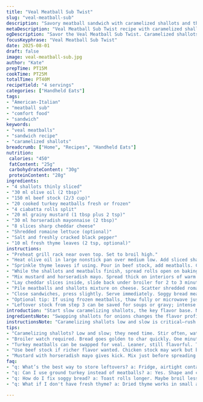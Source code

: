 ```yaml
---
title: "Veal Meatball Sub Twist"
slug: "veal-meatball-sub"
description: "Savory meatball sandwich with caramelized shallots and thyme butter. Saute shallots slowly for deep sweetness. Swap chicken broth for beef stock to boost richness. Use turkey meatballs instead of veal for leaner option. Toasted ciabatta, sharp cheddar replacing provolone for sharper melt. Combine grainy mustard with horseradish mayo for bite. Melt cheese while bread crisps under grill. Serve with shredded romaine or pickled peppers to brighten. Texture contrast, layers of flavor. Practical tips for caramelization, broiling bread evenly, and adjusting moisture with stock reduction. Timing flexibility built on sight/sound cues. No fuss, just technique and taste."
metaDescription: "Veal Meatball Sub Twist recipe with caramelized shallots, sharp cheddar, and thyme butter. Layered flavors with crispy ciabatta and rich stock."
ogDescription: "Savor the Veal Meatball Sub Twist. Caramelized shallots, hearty turkey meatballs on toasted ciabatta. A flavorful twist on a classic sandwich."
focusKeyphrase: "Veal Meatball Sub Twist"
date: 2025-08-01
draft: false
image: veal-meatball-sub.jpg
author: "Kate"
prepTime: PT15M
cookTime: PT25M
totalTime: PT40M
recipeYield: "4 servings"
categories: ["Handheld Eats"]
tags:
- "American-Italian"
- "meatball sub"
- "comfort food"
- "sandwich"
keywords:
- "veal meatballs"
- "sandwich recipe"
- "caramelized shallots"
breadcrumb: ["Home", "Recipes", "Handheld Eats"]
nutrition: 
 calories: "450"
 fatContent: "25g"
 carbohydrateContent: "30g"
 proteinContent: "28g"
ingredients:
- "4 shallots thinly sliced"
- "30 ml olive oil (2 tbsp)"
- "150 ml beef stock (2/3 cup)"
- "20 cooked turkey meatballs fresh or frozen"
- "4 ciabatta rolls split"
- "20 ml grainy mustard (1 tbsp plus 2 tsp)"
- "30 ml horseradish mayonnaise (2 tbsp)"
- "8 slices sharp cheddar cheese"
- "Shredded romaine lettuce (optional)"
- "Salt and freshly cracked black pepper"
- "10 ml fresh thyme leaves (2 tsp, optional)"
instructions:
- "Preheat grill rack near oven top. Set to broil high."
- "Heat olive oil in large nonstick pan over medium low. Add sliced shallots. Patience here—slow cook, stir often, 12 to 15 minutes. Watch closely as edges turn deep golden, aroma rich and sweet but no burning. Salt, pepper."
- "Sprinkle thyme leaves if using. Pour in beef stock, add meatballs. Cover with lid, simmer 6 to 8 minutes until meatballs heated through and stock reduces nearly dry. Surface should look slightly sticky but not soupy."
- "While the shallots and meatballs finish, spread rolls open on baking sheet. Broil about 1 minute per side or until toasted golden and sturdy but not dark brown. Keep eyes on bread; it can burn fast."
- "Mix mustard and horseradish mayo. Spread thick on interiors of warm rolls."
- "Lay cheddar slices inside, slide back under broiler for 2 to 3 minutes until bubbling and soft but not oily."
- "Pile meatballs and shallots mixture on cheese. Scatter shredded romaine or pickled peppers atop for crunch and brightness if desired."
- "Close sandwiches, press slightly. Serve immediately. Soggy bread means you waited too long."
- "Optional tip: If using frozen meatballs, thaw fully or microwave just before step 3 to avoid cold pockets and uneven heating."
- "Leftover stock from step 3 can be saved for soups or gravy; intense flavor from thyme and caramelized shallots."
introduction: "Start slow caramelizing shallots, the key flavor base. Not onions—shallots bring gentle sweetness with hint of sharpness. Olive oil warms, tiny bubbles form, you'll smell that rich sugar breaking down aroma filling your kitchen. Then add meatballs, heated gently in simmering beef stock with thyme. Reducing that liquid concentrates taste and thickens coating. Toast ciabatta rolls separately—charred just right brings crunch. Spread grainy mustard mixed with tangy horseradish mayo, layers build complexity. Sharp cheddar melts creamy, stretches with heat. Stack warm meatballs, shallots, some crisp romaine for fresh bite. Close and bite—the interplay soft meets crisp, tang meets savory. Timing revolves around watching and feeling textures rather than strict clocks. Avoid soggy bread disaster, monitor caramelization closely. Flavor depth from stock and slow cooking beats shortcuts any day. Variations include turkey instead of veal or beef stock swap. Nothing wasted, leftover broth gives bonus. Keep it practical, no fluff, just how to nail this classic with a twist."
ingredientsNote: "Swapping shallots for onions changes the flavor profile: milder, more subtle sweetness but needs longer caramelizing time. Beef stock in place of chicken adds richness and melds better with turkey or beef meatballs, though chicken stock works as lighter background. Grainy mustard plus horseradish mayo introduces heat and texture contrast against your creamy cheddar. Ciabatta holds up better under moisture than soft submarine rolls, preventing sogginess. If lacking fresh thyme, dried works but reduce quantity—dried is potent and can overpower. Frozen meatballs? Thawing ensures even heating and texture. Oil type influences browning: extra virgin olive oil adds fruitiness but can smoke faster; mild olive or canola oil suitable if you want neutral taste and higher smoke point. Season shallots toward end to prevent drawing out premature liquid and sogginess."
instructionsNote: "Caramelizing shallots low and slow is critical—rush it and you risk bitter, burnt edges. Stir often to check color change, listen for gentle sizzling indicating correct heat. Adding stock and meatballs at reduced heat allows flavors to blend and liquids to thicken without scorching. Keep pan partially covered to trap steam but avoid fully sealed to prevent mushy shallots. Toasting rolls separately avoids soggy bottoms; watch carefully under broiler as bread goes from perfect golden to too dark in seconds. Mix mustard and mayo just before serving to retain fresh tang. Melting cheese under broiler needs watching—cheddar tends to oil out if overheated. Layer in warm meatballs last to keep them juicy. Optional romaine or pickled peppers add freshness and acidity cutting through richness. Timing is flexible; look for visual cues and aromas to guide. Leftover broth thickened too much? Splash water back and reheat gently. Keep kitchen tools handy—tongs to handle hot bread, silicone spatula for stirring shallots gently without breaking them."
tips:
- "Caramelizing shallots? Low and slow; they need time. Stir often, watch color change. Aromas tell you. Gentle sizzle—your cue. Don’t rush; bitter edges, burnt flavor."
- "Broiler watch required. Bread goes golden to char quickly. One minute each side—keep eyes peeled. Perfect crunch without dark spots—not too brown."
- "Turkey meatballs can be swapped for veal. Leaner, still flavorful. Thaw frozen ones before cooking. Cold pockets from frozen meatballs ruin texture."
- "Use beef stock if richer flavor wanted. Chicken stock may work but beef complements meatballs best. Helps thicken sauce; extra depth from thyme."
- "Mustard with horseradish mayo gives kick. Mix just before spreading. Keeps tangy freshness intact. Layers of flavor really matter in this twist."
faq:
- "q: What’s the best way to store leftovers? a: Fridge, airtight container works well. Try to keep meatballs separate or risk sogginess. Try reheating in oven."
- "q: Can I use ground turkey instead of meatballs? a: Yes. Shape and cook them in sauce. Just make sure they're fully cooked through. Don’t rush the cooking."
- "q: How do I fix soggy bread? a: Toast rolls longer. Maybe broil less time. Moisture keeps building from meatballs. Use ciabatta for holding up better."
- "q: What if I don't have fresh thyme? a: Dried thyme works in small amounts. Use less, potent flavor. Watch how it melds with beef stock—a key flavor."

---
```


